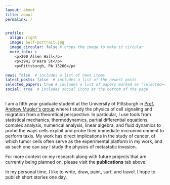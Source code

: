 ```yaml
---
layout: about
title: about
permalink: /


profile:
  align: right
  image: Self-portrait.jpg
  image_circular: false # crops the image to make it circular
  more_info: >
    <p>200 Allen Hall</p>
    <p>3941 O'Hara St</p>
    <p>Pittsburgh, PA 15260</p>

news: false  # includes a list of news items
latest_posts: false  # includes a list of the newest posts
selected_papers: true # includes a list of papers marked as "selected={true}"
social: true  # includes social icons at the bottom of the page
---
```


I am a fifth year graduate student at the University of Pittsburgh in [Prof. Andrew Mugler's group](https://mugler.pitt.edu) where I study the physics of cell signaling and migration from a theoretical perspective. In particular, I use tools from statistical mechanics, thermodynamics, partial differential equations, complex analysis, numerical analysis, linear algebra, and fluid dynamics to probe the ways cells exploit and probe their immediate microenvironment to perform taxis. My work has direct implications in the study of cancer, of which tumor cells often serve as the experimental platform in my work, and as such one can say I study the physics of metastatic invasion. 

For more context on my research along with future projects that are currently being planned on, please visit the <b>publications</b> tab above.

In my personal time, I like to write, draw, paint, surf, and travel. I hope to publish short stories one day. 